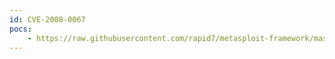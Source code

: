```yaml
---
id: CVE-2008-0067
pocs:
    - https://raw.githubusercontent.com/rapid7/metasploit-framework/master/modules/exploits/windows/http/hp_nnm_toolbar_01.rb
---
```

